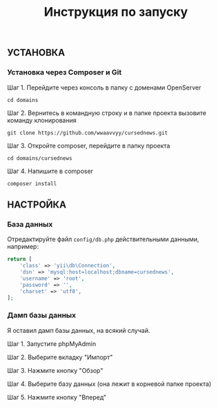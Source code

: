 <p align="center">
    <h1 align="center">Инструкция по запуску</h1>
    <br>
</p>

УСТАНОВКА
------------

### Установка через Composer и Git

Шаг 1. Перейдите через консоль в папку с доменами OpenServer

~~~
cd domains
~~~

Шаг 2. Вернитесь в командную строку и в папке проекта вызовите команду клонирования

~~~
git clone https://github.com/wwaavvyy/cursednews.git
~~~

Шаг 3. Откройте composer, перейдите в папку проекта

~~~
cd domains/cursednews
~~~

Шаг 4. Напишите в composer

~~~
composer install
~~~

НАСТРОЙКА
-------------

### База данных

Отредактируйте файл `config/db.php` действительными данными, например:

```php
return [
    'class' => 'yii\db\Connection',
    'dsn' => 'mysql:host=localhost;dbname=cursednews',
    'username' => 'root',
    'password' => '',
    'charset' => 'utf8',
];
```

### Дамп базы данных

Я оставил дамп базы данных, на всякий случай.

Шаг 1. Запустите phpMyAdmin

Шаг 2. Выберите вкладку "Импорт"

Шаг 3. Нажмите кнопку "Обзор"

Шаг 4. Выберите базу данных (она лежит в корневой папке проекта)

Шаг 5. Нажмите кнопку "Вперед"
